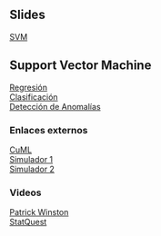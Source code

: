 ## Slides
[SVM](https://docs.google.com/presentation/d/1orZnj6ymJBJBbZ-s2RoiJCIqdhzNbzN1owwrSpK1Doo/edit?usp=sharing)

## Support Vector Machine 
[Regresión](https://github.com/LCaravaggio/AnalisisPredictivo/blob/master/06_SVM/SVR%20con%20RBF.ipynb) </br>
[Clasificación](https://github.com/LCaravaggio/AnalisisPredictivo/blob/master/06_SVM/05_07_Support_Vector_Machines.ipynb) </br>
[Detección de Anomalías](https://github.com/LCaravaggio/AnalisisPredictivo/blob/master/06_SVM/Detecci%C3%B3n_de_Anomal%C3%ADas.ipynb) </br>

### Enlaces externos
[CuML](https://docs.rapids.ai/api/cuml/stable/) </br>
[Simulador 1](https://www.csie.ntu.edu.tw/~cjlin/libsvm/) </br>
[Simulador 2](https://cs.stanford.edu/~karpathy/svmjs/demo/) </br>

### Videos
[Patrick Winston](https://www.youtube.com/watch?v=_PwhiWxHK8o) </br>
[StatQuest](https://www.youtube.com/watch?v=efR1C6CvhmE)



